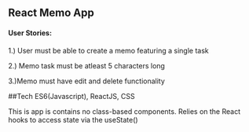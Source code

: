 ## React Memo App

#### User Stories:
1.) User must be able to create a memo featuring a single task

2.) Memo task must be atleast 5 characters long

3.)Memo must have edit and delete functionality

##Tech
ES6(Javascript), ReactJS, CSS

This is app is contains no class-based components. Relies on the React hooks to access state via the useState() 

